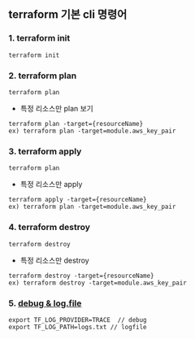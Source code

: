 ## terraform 기본 cli 명령어 
### 1. terraform init
```
terraform init
```

### 2. terraform plan
```
terraform plan
```
* 특정 리소스만 plan 보기
```
terraform plan -target={resourceName}
ex) terraform plan -target=module.aws_key_pair
```

### 3. terraform apply
```
terraform plan
```
* 특정 리소스만 apply
```
terraform apply -target={resourceName}
ex) terraform plan -target=module.aws_key_pair
```


### 4. terraform destroy
```
terraform destroy
```
* 특정 리소스만 destroy
```
terraform destroy -target={resourceName}
ex) terraform destroy -target=module.aws_key_pair
```

### 5. [debug & log.file](https://learn.hashicorp.com/tutorials/terraform/troubleshooting-workflow#bug-reporting-best-practices?utm_source=WEBSITE&utm_medium=WEB_IO&utm_offer=ARTICLE_PAGE&utm_content=DOCS)
```
export TF_LOG_PROVIDER=TRACE  // debug
export TF_LOG_PATH=logs.txt // logfile 
```
